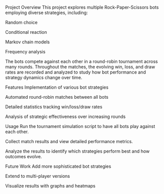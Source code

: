 Project Overview
This project explores multiple Rock-Paper-Scissors bots employing diverse strategies, including:

Random choice

Conditional reaction

Markov chain models

Frequency analysis

The bots compete against each other in a round-robin tournament across many rounds. Throughout the matches, the evolving win, loss, and draw rates are recorded and analyzed to study how bot performance and strategy dynamics change over time.

Features
Implementation of various bot strategies

Automated round-robin matches between all bots

Detailed statistics tracking win/loss/draw rates

Analysis of strategic effectiveness over increasing rounds

Usage
Run the tournament simulation script to have all bots play against each other.

Collect match results and view detailed performance metrics.

Analyze the results to identify which strategies perform best and how outcomes evolve.

Future Work
Add more sophisticated bot strategies

Extend to multi-player versions

Visualize results with graphs and heatmaps
